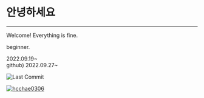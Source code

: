 # 안녕하세요
---
Welcome! Everything is fine.

beginner.

2022.09.19~   
github) 2022.09.27~

![Last Commit](https://img.shields.io/github/last-commit/your-username/your-repository?style=flat-square)

[![hcchae0306](https://github-readme-stats.vercel.app/api?username=hcchae0306)](https://github.com/anuraghazra/github-readme-stats)
